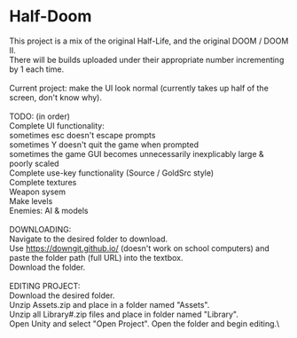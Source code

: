 # Half-Doom
This project is a mix of the original Half-Life, and the original DOOM / DOOM II.\
There will be builds uploaded under their appropriate number incrementing by 1 each time.\
\
Current project: make the UI look normal (currently takes up half of the screen, don't know why).\
\
TODO: (in order)\
Complete UI functionality:\
  sometimes esc doesn't escape prompts\
  sometimes Y doesn't quit the game when prompted\
  sometimes the game GUI becomes unnecessarily inexplicably large & poorly scaled\
Complete use-key functionality (Source / GoldSrc style)\
Complete textures\
Weapon sysem\
Make levels\
Enemies: AI & models\
\
DOWNLOADING:\
Navigate to the desired folder to download.\
Use https://downgit.github.io/ (doesn't work on school computers) and paste the folder path (full URL) into the textbox.\
Download the folder.\
\
EDITING PROJECT:\
Download the desired folder.\
Unzip Assets.zip and place in a folder named "Assets".\
Unzip all Library#.zip files and place in folder named "Library".\
Open Unity and select "Open Project". Open the folder and begin editing.\
